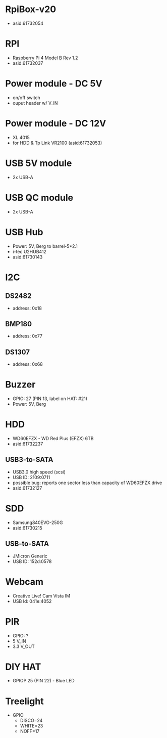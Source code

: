 # RpiBox-v20
* asid:61732054

# RPI
* Raspberry Pi 4 Model B Rev 1.2
* asid:61732037

# Power module - DC 5V
* on/off switch
* ouput header w/ V_IN

# Power module - DC 12V
* XL 4015
* for HDD & Tp Link VR2100 (asid:61732053)

# USB 5V module
* 2x USB-A

# USB QC module
* 2x USB-A

# USB Hub
* Power: 5V, Berg to barrel-5*2.1
* i-tec U2HUB412
* asid:61730143

# I2C
## DS2482
* address: 0x18
## BMP180
* address: 0x77
## DS1307
* address: 0x68

# Buzzer
* GPIO: 27 (PIN 13, label on HAT: #21)
* Power: 5V, Berg

# HDD
* WD60EFZX - WD Red Plus (EFZX) 6TB
* asid:61732237

## USB3-to-SATA
* USB3.0 high speed (scsi)
* USB ID: 2109:0711
* possible bug: reports one sector less than capacity of WD60EFZX drive
* asid:61732127

# SDD
* Samsung840EVO-250G
* asid:61730215

## USB-to-SATA
* JMicron Generic
* USB ID: 152d:0578


# Webcam
* Creative Live! Cam Vista IM
* USB Id: 041e:4052

# PIR
* GPIO: ?
* 5 V_IN
* 3.3 V_OUT

# DIY HAT
* GPIOP 25 (PIN 22) - Blue LED

# Treelight
* GPIO
  * DISCO=24
  * WHITE=23
  * NOFF=17

